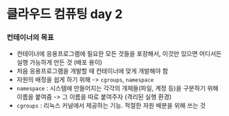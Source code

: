 # 클라우드 컴퓨팅 day 2

### 컨테이너의 목표

- 컨테이너에 응용프로그램에 필요한 모든 것들을 포장해서, 이것만 있으면 어디서든 실행 가능하게 만든 것 (배포 용이)
- 처음 응용프로그램을 개발할 때 컨테이너에 맞게 개발해야 함
- 자원의 배정을 쉽게 하기 위해 -> `cgroups`, `namespace`
- `namespace` : 시스템에 만들어지는 각각의 개체들(파일, 계정 등)을 구분하기 위해 이름을 붙여줌 -> 그 이름을 따로 붙여주자 (격리된 실행 환경)
- `cgroups` : 리눅스 커널에서 제공하는 기능. 적절한 자원 배분을 위해 쓰는 것
